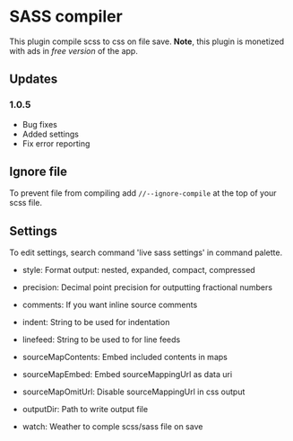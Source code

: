 # SASS compiler

This plugin compile scss to css on file save. **Note**, this plugin is monetized with ads in _free version_ of the app.

## Updates

### 1.0.5

- Bug fixes
- Added settings
- Fix error reporting

## Ignore file

To prevent file from compiling add `//--ignore-compile` at the top of your scss file.

## Settings

To edit settings, search command 'live sass settings' in command palette.

- style: Format output: nested, expanded, compact, compressed
- precision: Decimal point precision for outputting fractional numbers
- comments: If you want inline source comments
- indent: String to be used for indentation
- linefeed: String to be used to for line feeds
- sourceMapContents: Embed included contents in maps
- sourceMapEmbed: Embed sourceMappingUrl as data uri
- sourceMapOmitUrl: Disable sourceMappingUrl in css output

- outputDir: Path to write output file
- watch: Weather to comple scss/sass file on save

